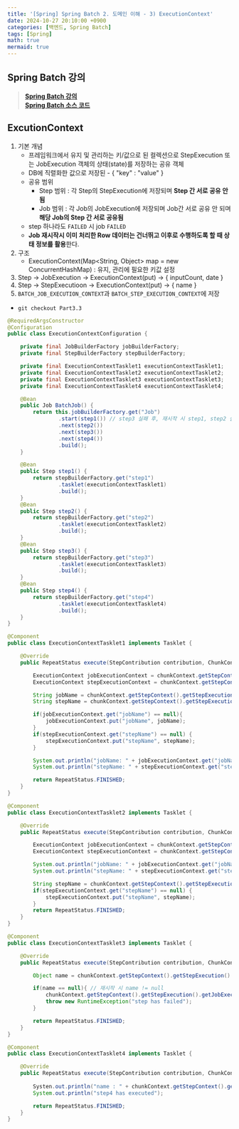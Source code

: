 ```yaml
---
title: '[Spring] Spring Batch 2. 도메인 이해 - 3) ExecutionContext'
date: 2024-10-27 20:10:00 +0900
categories: [백엔드, Spring Batch]
tags: [Spring]
math: true
mermaid: true
---
```


## Spring Batch 강의
> [**Spring Batch 강의**](https://www.inflearn.com/course/스프링-배치/dashboard)<br/>
> [**Spring Batch 소스 코드**](https://github.com/onjsdnjs/spring-batch-lecture)

## ExcutionContext
1. 기본 개념
    - 프레임워크에서 유지 및 관리하는 키/값으로 된 컬렉션으로 StepExecution 또는 JobExecution 객체의 상태(state)를 저장하는 공유 객체
    - DB에 직렬화한 값으로 저장된 - { "key" : "value" }
    - 공유 범위
        - Step 범위 : 각 Step의 StepExecution에 저장되며 **Step 간 서로 공유 안 됨**
        - Job 범위 : 각 Job의 JobExecution에 저장되며 Job간 서로 공유 안 되며 **해당 Job의 Step 간 서로 공유됨**
    - step 하나라도 `FAILED` 시 job `FAILED`
    - **Job 재시작시 이미 처리한 Row 데이터는 건너뛰고 이후로 수행하도록 할 때 상태 정보를 활용**한다.
2. 구조
    - ExecutionContext(Map<String, Object> map = new ConcurrentHashMap) : 유지, 관리에 필요한 키값 설정
3. Step -> JobExecution -> ExecutionContext(put) -> { inputCount, date }
4. Step -> StepExecutioon -> ExecutionContext(put) -> { name }
5. `BATCH_JOB_EXECUTION_CONTEXT`과 `BATCH_STEP_EXECUTION_CONTEXT`에 저장

- `git checkout Part3.3`
```java
@RequiredArgsConstructor
@Configuration
public class ExecutionContextConfiguration {

    private final JobBuilderFactory jobBuilderFactory;
    private final StepBuilderFactory stepBuilderFactory;

    private final ExecutionContextTasklet1 executionContextTasklet1;
    private final ExecutionContextTasklet2 executionContextTasklet2;
    private final ExecutionContextTasklet3 executionContextTasklet3;
    private final ExecutionContextTasklet4 executionContextTasklet4;

    @Bean
    public Job BatchJob() {
        return this.jobBuilderFactory.get("Job")
                .start(step1()) // step3 실패 후, 재시작 시 step1, step2 실행 X, step3 성공
                .next(step2())
                .next(step3())
                .next(step4())
                .build();
    }

    @Bean
    public Step step1() {
        return stepBuilderFactory.get("step1")
                .tasklet(executionContextTasklet1)
                .build();
    }
    @Bean
    public Step step2() {
        return stepBuilderFactory.get("step2")
                .tasklet(executionContextTasklet2)
                .build();
    }
    @Bean
    public Step step3() {
        return stepBuilderFactory.get("step3")
                .tasklet(executionContextTasklet3)
                .build();
    }
    @Bean
    public Step step4() {
        return stepBuilderFactory.get("step4")
                .tasklet(executionContextTasklet4)
                .build();
    }
}
```
```java
@Component
public class ExecutionContextTasklet1 implements Tasklet {

    @Override
    public RepeatStatus execute(StepContribution contribution, ChunkContext chunkContext) throws Exception {

        ExecutionContext jobExecutionContext = chunkContext.getStepContext().getStepExecution().getJobExecution().getExecutionContext();
        ExecutionContext stepExecutionContext = chunkContext.getStepContext().getStepExecution().getExecutionContext();

        String jobName = chunkContext.getStepContext().getStepExecution().getJobExecution().getJobInstance().getJobName();
        String stepName = chunkContext.getStepContext().getStepExecution().getStepName();

        if(jobExecutionContext.get("jobName") == null){
            jobExecutionContext.put("jobName", jobName);
        }
        if(stepExecutionContext.get("stepName") == null) {
            stepExecutionContext.put("stepName", stepName);
        }

        System.out.println("jobName: " + jobExecutionContext.get("jobName"));
        System.out.println("stepName: " + stepExecutionContext.get("stepName"));

        return RepeatStatus.FINISHED;
    }
}
```
```java
@Component
public class ExecutionContextTasklet2 implements Tasklet {

    @Override
    public RepeatStatus execute(StepContribution contribution, ChunkContext chunkContext) throws Exception {

        ExecutionContext jobExecutionContext = chunkContext.getStepContext().getStepExecution().getJobExecution().getExecutionContext();
        ExecutionContext stepExecutionContext = chunkContext.getStepContext().getStepExecution().getExecutionContext();

        System.out.println("jobName: " + jobExecutionContext.get("jobName"));
        System.out.println("stepName: " + stepExecutionContext.get("stepName"));

        String stepName = chunkContext.getStepContext().getStepExecution().getStepName();
        if(stepExecutionContext.get("stepName") == null) {
            stepExecutionContext.put("stepName", stepName);
        }
        return RepeatStatus.FINISHED;
    }
}
```
```java
@Component
public class ExecutionContextTasklet3 implements Tasklet {

    @Override
    public RepeatStatus execute(StepContribution contribution, ChunkContext chunkContext) throws Exception {

        Object name = chunkContext.getStepContext().getStepExecution().getJobExecution().getExecutionContext().get("name");

        if(name == null){ // 재시작 시 name != null
            chunkContext.getStepContext().getStepExecution().getJobExecution().getExecutionContext().put("name", "user1");
            throw new RuntimeException("step has failed");
        }

        return RepeatStatus.FINISHED;
    }
}
```
```java
@Component
public class ExecutionContextTasklet4 implements Tasklet {

    @Override
    public RepeatStatus execute(StepContribution contribution, ChunkContext chunkContext) throws Exception {
        
        Systen.out.println("name : " + chunkContext.getStepContext().getStepExecution().getJobExecution().getExecutionContext().put("name", "user1"));
        System.out.println("step4 has executed");

        return RepeatStatus.FINISHED;
    }
}
```